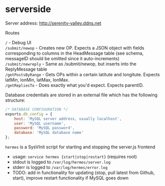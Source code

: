 # serverside
Server address: http://serenity-valley.ddns.net  

Routes

`/` - Debug UI  
`/submit/newop` - Creates new OP. Expects a JSON object with fields corresponding to columns in the HeadMessage table (see schema, messageID should be omitted since it auto-increments)  
`/submit/newreply` - Same as /submit/newop, but inserts into the ReplyMessage table  
`/getPostsByRange` - Gets OPs within a certain latitute and longitute. Expects latMin, lonMin, latMax, lonMax.  
`/getRepliesTo` - Does exactly what you'd expect. Expects parentID.  

Database credentials are stored in an external file which has the following structure:
```javascript
/* DATABASE CONFIGURATION */
exports.db_config = {
    host: 'MySQL server address, usually localhost',
    user: 'MySQL username',
    password: 'MySQL password',
    database: 'MySQL database name'
};
```

`hermes` is a SysVInit script for starting and stopping the server.js frontend
* usage: `service hermes {start|stop|restart}` (requires root)
* stdout is logged to `/var/log/hermes/server.log`
* stderr is logged to `/var/log/hermes/error.log`
* TODO: add in functionality for updating (stop, pull latest from Github, start), improve restart functionality if MySQL goes down
